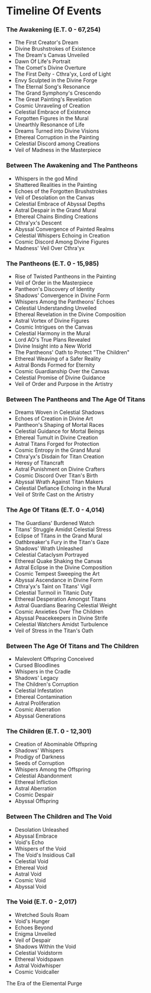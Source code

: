 # Timeline Of Events

### The Awakening (E.T. 0 - 67,254)

- The First Creator's Dream
- Divine Brushstrokes of Existence
- The Dream's Canvas Unveiled
- Dawn Of Life's Portrait
- The Comet's Divine Overture
- The First Deity - Cthra'yx, Lord of Light
- Envy Sculpted in the Divine Forge
- The Eternal Song's Resonance
- The Grand Symphony's Crescendo
- The Great Painting's Revelation
- Cosmic Unraveling of Creation
- Celestial Embrace of Existence
- Forgotten Figures in the Mural
- Unearthly Resonance of Life
- Dreams Turned into Divine Visions
- Ethereal Corruption in the Painting
- Celestial Discord among Creations
- Veil of Madness in the Masterpiece

### Between The Awakening and The Pantheons

- Whispers in the god Mind
- Shattered Realities in the Painting
- Echoes of the Forgotten Brushstrokes
- Veil of Desolation on the Canvas
- Celestial Embrace of Abyssal Depths
- Astral Despair in the Grand Mural
- Ethereal Chains Binding Creations
- Cthra'yx's Descent
- Abyssal Convergence of Painted Realms
- Celestial Whispers Echoing in Creation
- Cosmic Discord Among Divine Figures
- Madness' Veil Over Cthra'yx

### The Pantheons (E.T. 0 - 15,985)

- Rise of Twisted Pantheons in the Painting
- Veil of Order in the Masterpiece
- Pantheon's Discovery of Identity
- Shadows' Convergence in Divine Form
- Whispers Among the Pantheons' Echoes
- Celestial Understanding Unveiled
- Ethereal Revelation in the Divine Composition
- Astral Vortex of Divine Figures
- Cosmic Intrigues on the Canvas
- Celestial Harmony in the Mural
- Lord AO's True Plans Revealed
- Divine Insight into a New World
- The Pantheons' Oath to Protect "The Children"
- Ethereal Weaving of a Safer Reality
- Astral Bonds Formed for Eternity
- Cosmic Guardianship Over the Canvas
- Celestial Promise of Divine Guidance
- Veil of Order and Purpose in the Artistry

### Between The Pantheons and The Age Of Titans

- Dreams Woven in Celestial Shadows
- Echoes of Creation in Divine Art
- Pantheon's Shaping of Mortal Races
- Celestial Guidance for Mortal Beings
- Ethereal Tumult in Divine Creation
- Astral Titans Forged for Protection
- Cosmic Entropy in the Grand Mural
- Cthra'yx's Disdain for Titan Creation
- Heresy of Titancraft
- Astral Punishment on Divine Crafters
- Cosmic Discord Over Titan's Birth
- Abyssal Wrath Against Titan Makers
- Celestial Defiance Echoing in the Mural
- Veil of Strife Cast on the Artistry

### The Age Of Titans (E.T. 0 - 4,014)

- The Guardians' Burdened Watch
- Titans' Struggle Amidst Celestial Stress
- Eclipse of Titans in the Grand Mural
- Oathbreaker's Fury in the Titan's Gaze
- Shadows' Wrath Unleashed
- Celestial Cataclysm Portrayed
- Ethereal Quake Shaking the Canvas
- Astral Eclipse in the Divine Composition
- Cosmic Tempest Sweeping the Art
- Abyssal Ascendance in Divine Form
- Cthra'yx's Taint on Titans' Vigil
- Celestial Turmoil in Titanic Duty
- Ethereal Desperation Amongst Titans
- Astral Guardians Bearing Celestial Weight
- Cosmic Anxieties Over The Children
- Abyssal Peacekeepers in Divine Strife
- Celestial Watchers Amidst Turbulence
- Veil of Stress in the Titan's Oath

### Between The Age Of Titans and The Children

- Malevolent Offspring Conceived
- Cursed Bloodlines
- Whispers in the Cradle
- Shadows' Legacy
- The Children's Corruption
- Celestial Infestation
- Ethereal Contamination
- Astral Proliferation
- Cosmic Aberration
- Abyssal Generations

### The Children (E.T. 0 - 12,301)

- Creation of Abominable Offspring
- Shadows' Whispers
- Prodigy of Darkness
- Seeds of Corruption
- Whispers Among the Offspring
- Celestial Abandonment
- Ethereal Infliction
- Astral Aberration
- Cosmic Despair
- Abyssal Offspring

### Between The Children and The Void

- Desolation Unleashed
- Abyssal Embrace
- Void's Echo
- Whispers of the Void
- The Void's Insidious Call
- Celestial Void
- Ethereal Void
- Astral Void
- Cosmic Void
- Abyssal Void

### The Void (E.T. 0 - 2,017)

- Wretched Souls Roam
- Void's Hunger
- Echoes Beyond
- Enigma Unveiled
- Veil of Despair
- Shadows Within the Void
- Celestial Voidstorm
- Ethereal Voidspawn
- Astral Voidwhisper
- Cosmic Voidcaller




The Era of the Elemental Purge
